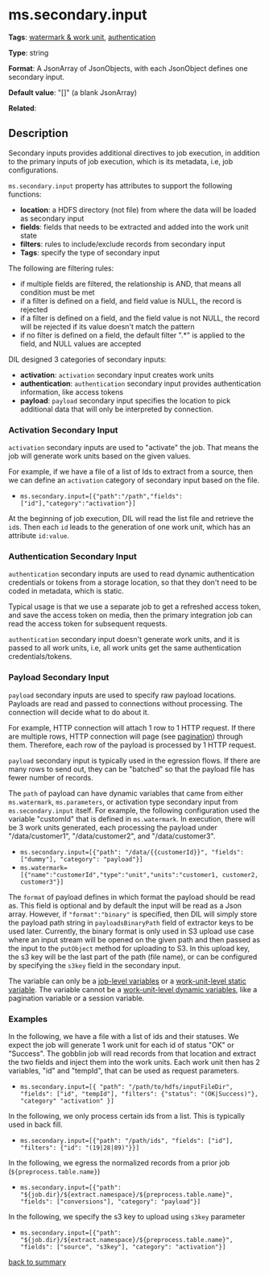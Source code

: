 # ms.secondary.input

**Tags**: 
[watermark & work unit](categories.md#watermark-work-unit-properties),
[authentication](categories.md#authentication-properties)

**Type**: string

**Format**: A JsonArray of JsonObjects, with each JsonObject defines
one secondary input.

**Default value**: "[]" (a blank JsonArray)

**Related**:

## Description

Secondary inputs provides additional directives to job execution, in addition to
the primary inputs of job execution, which is its metadata, i.e, job configurations. 

`ms.secondary.input` property has attributes to support the following functions:

- **location**: a HDFS directory (not file) from where the data will be loaded as secondary input
- **fields**: fields that needs to be extracted and added into the work unit state
- **filters**: rules to include/exclude records from secondary input
- **Tags**: specify the type of secondary input

The following are filtering rules:

 - if multiple fields are filtered, the relationship is AND, that means 
 all condition must be met
 - if a filter is defined on a field, and field value is NULL, the record is rejected
 - if a filter is defined on a field, and the field value is not NULL, the 
 record will be rejected if its value doesn't match the pattern
 - if no filter is defined on a field, the default filter ".*" is applied to 
 the field, and NULL values are accepted

DIL designed 3 categories of secondary inputs:

- **activation**: `activation` secondary input creates work units
- **authentication**: `authentication` secondary input provides authentication information,
like access tokens
- **payload**: `payload` secondary input specifies the location to pick additional data that
will only be interpreted by connection. 

### Activation Secondary Input

`activation` secondary inputs are used to "activate" the job. That means the job will
generate work units based on the given values. 

For example, if we have a file of a list of Ids to extract from a source, then
we can define an `activation` category of secondary input based on the file.

- `ms.secondary.input=[{"path":"/path","fields":["id"],"category":"activation"}]`

At the beginning of job execution, DIL will read the list file and retrieve the `id`s.
Then each `id` leads to the generation of one work unit, which has an attribute `id:value`.

### Authentication Secondary Input

`authentication` secondary inputs are used to read dynamic authentication credentials or tokens 
from a storage location, so that they don't need to be coded in metadata, which is static. 

Typical usage is that we use a separate job to get a refreshed access token, and save 
the access token on media, then the primary integration job can read the access token
for subsequent requests. 

`authentication` secondary input doesn't generate work units, and it is passed to all
work units, i.e, all work units get the same authentication credentials/tokens. 

### Payload Secondary Input

`payload` secondary inputs are used to specify raw payload locations. 
Payloads are read and passed to connections without processing. The connection will decide what to do about it. 

For example, HTTP connection will attach 1 row to 1 HTTP request. If there are multiple rows, HTTP connection will page (see [pagination](https://github.com/linkedin/data-integration-library/blob/master/docs/concepts/pagination.md))
through them. Therefore, each row of the payload is processed by 1 HTTP request. 

`payload` secondary input is typically used in the egression flows. If there are many
rows to send out, they can be "batched" so that the payload file has fewer number of records. 

The `path` of payload can have dynamic variables that came from either `ms.watermark`, `ms.parameters`, or activation type secondary
input from `ms.secondary.input` itself. For example, the following configuration used the variable "customId" that
is defined in `ms.watermark`. In execution, there will be 3 work units generated, each processing the payload under "/data/customer1",
"/data/customer2", and "/data/customer3". 

- `ms.secondary.input=[{"path": "/data/{{customerId}}", "fields": ["dummy"], "category": "payload"}]`
- `ms.watermark=[{"name":"customerId","type":"unit","units":"customer1, customer2, customer3"}]`

The `format` of payload defines in which format the payload should be read as. This field is optional and by default
the input will be read as a Json array. However, if `"format":"binary"` is specified, then DIL will simply store the payload path string
in `payloadsBinaryPath` field of extractor keys to be used later. Currently, the binary format is only used in S3 upload use case
where an input stream will be opened on the given path and then passed as the input to the `putObject` method for uploading to S3. In this upload key, the s3 key will be the last part of the path (file name), or can be configured by specifying the `s3key` field in the secondary input.

The variable can only be a [job-level variables](../concepts/variables.md#job-level-variables) or a 
[work-unit-level static variable](../concepts/variables.md#work-unit-level-static-variables).
The variable cannot be a [work-unit-level dynamic variables](../concepts/variables.md#work-unit-level-dynamic-variables), like a pagination variable or a session variable.

### Examples

In the following, we have a file with a list of ids and their statuses. We
expect the job will generate 1 work unit for each id of status "OK" or "Success".
The gobblin job will read records from that location and extract the two 
fields and inject them into the work units. Each work unit then has 2 variables,
"id" and "tempId", that can be used as request parameters.

- ` ms.secondary.input=[{
 "path": "/path/to/hdfs/inputFileDir",
 "fields": ["id", "tempId"],
 "filters": {"status": "(OK|Success)"},
 "category" "activation"
 }]
`

In the following, we only process certain ids from a list. This is typically used
in back fill.   

- `ms.secondary.input=[{"path": "/path/ids", "fields": ["id"], "filters": {"id": "(19|28|89)"}}]`

In the following, we egress the normalized records from a prior job (`${preprocess.table.name}`)

- `ms.secondary.input=[{"path": "${job.dir}/${extract.namespace}/${preprocess.table.name}", "fields": ["conversions"], "category": "payload"}]`

In the following, we specify the s3 key to upload using `s3key` parameter

- `ms.secondary.input=[{"path": "${job.dir}/${extract.namespace}/${preprocess.table.name}", "fields": ["source", "s3key"], "category": "activation"}]`

[back to summary](summary.md#mssecondaryinput)